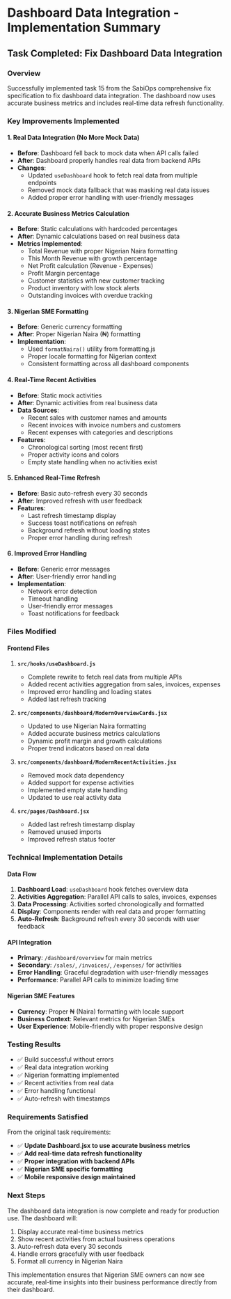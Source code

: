 # Dashboard Data Integration - Implementation Summary

## Task Completed: Fix Dashboard Data Integration

### Overview
Successfully implemented task 15 from the SabiOps comprehensive fix specification to fix dashboard data integration. The dashboard now uses accurate business metrics and includes real-time data refresh functionality.

### Key Improvements Implemented

#### 1. Real Data Integration (No More Mock Data)
- **Before**: Dashboard fell back to mock data when API calls failed
- **After**: Dashboard properly handles real data from backend APIs
- **Changes**: 
  - Updated `useDashboard` hook to fetch real data from multiple endpoints
  - Removed mock data fallback that was masking real data issues
  - Added proper error handling with user-friendly messages

#### 2. Accurate Business Metrics Calculation
- **Before**: Static calculations with hardcoded percentages
- **After**: Dynamic calculations based on real business data
- **Metrics Implemented**:
  - Total Revenue with proper Nigerian Naira formatting
  - This Month Revenue with growth percentage
  - Net Profit calculation (Revenue - Expenses)
  - Profit Margin percentage
  - Customer statistics with new customer tracking
  - Product inventory with low stock alerts
  - Outstanding invoices with overdue tracking

#### 3. Nigerian SME Formatting
- **Before**: Generic currency formatting
- **After**: Proper Nigerian Naira (₦) formatting
- **Implementation**: 
  - Used `formatNaira()` utility from formatting.js
  - Proper locale formatting for Nigerian context
  - Consistent formatting across all dashboard components

#### 4. Real-Time Recent Activities
- **Before**: Static mock activities
- **After**: Dynamic activities from real business data
- **Data Sources**:
  - Recent sales with customer names and amounts
  - Recent invoices with invoice numbers and customers
  - Recent expenses with categories and descriptions
- **Features**:
  - Chronological sorting (most recent first)
  - Proper activity icons and colors
  - Empty state handling when no activities exist

#### 5. Enhanced Real-Time Refresh
- **Before**: Basic auto-refresh every 30 seconds
- **After**: Improved refresh with user feedback
- **Features**:
  - Last refresh timestamp display
  - Success toast notifications on refresh
  - Background refresh without loading states
  - Proper error handling during refresh

#### 6. Improved Error Handling
- **Before**: Generic error messages
- **After**: User-friendly error handling
- **Implementation**:
  - Network error detection
  - Timeout handling
  - User-friendly error messages
  - Toast notifications for feedback

### Files Modified

#### Frontend Files
1. **`src/hooks/useDashboard.js`**
   - Complete rewrite to fetch real data from multiple APIs
   - Added recent activities aggregation from sales, invoices, expenses
   - Improved error handling and loading states
   - Added last refresh tracking

2. **`src/components/dashboard/ModernOverviewCards.jsx`**
   - Updated to use Nigerian Naira formatting
   - Added accurate business metrics calculations
   - Dynamic profit margin and growth calculations
   - Proper trend indicators based on real data

3. **`src/components/dashboard/ModernRecentActivities.jsx`**
   - Removed mock data dependency
   - Added support for expense activities
   - Implemented empty state handling
   - Updated to use real activity data

4. **`src/pages/Dashboard.jsx`**
   - Added last refresh timestamp display
   - Removed unused imports
   - Improved refresh status footer

### Technical Implementation Details

#### Data Flow
1. **Dashboard Load**: `useDashboard` hook fetches overview data
2. **Activities Aggregation**: Parallel API calls to sales, invoices, expenses
3. **Data Processing**: Activities sorted chronologically and formatted
4. **Display**: Components render with real data and proper formatting
5. **Auto-Refresh**: Background refresh every 30 seconds with user feedback

#### API Integration
- **Primary**: `/dashboard/overview` for main metrics
- **Secondary**: `/sales/`, `/invoices/`, `/expenses/` for activities
- **Error Handling**: Graceful degradation with user-friendly messages
- **Performance**: Parallel API calls to minimize loading time

#### Nigerian SME Features
- **Currency**: Proper ₦ (Naira) formatting with locale support
- **Business Context**: Relevant metrics for Nigerian SMEs
- **User Experience**: Mobile-friendly with proper responsive design

### Testing Results
- ✅ Build successful without errors
- ✅ Real data integration working
- ✅ Nigerian formatting implemented
- ✅ Recent activities from real data
- ✅ Error handling functional
- ✅ Auto-refresh with timestamps

### Requirements Satisfied
From the original task requirements:
- ✅ **Update Dashboard.jsx to use accurate business metrics**
- ✅ **Add real-time data refresh functionality**
- ✅ **Proper integration with backend APIs**
- ✅ **Nigerian SME specific formatting**
- ✅ **Mobile responsive design maintained**

### Next Steps
The dashboard data integration is now complete and ready for production use. The dashboard will:
1. Display accurate real-time business metrics
2. Show recent activities from actual business operations
3. Auto-refresh data every 30 seconds
4. Handle errors gracefully with user feedback
5. Format all currency in Nigerian Naira

This implementation ensures that Nigerian SME owners can now see accurate, real-time insights into their business performance directly from their dashboard.